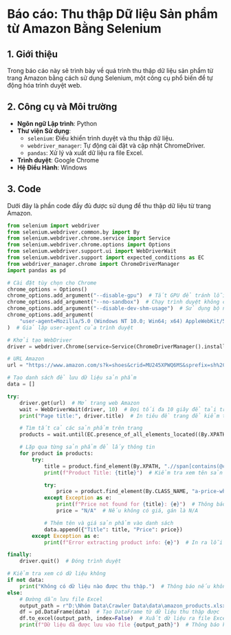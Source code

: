 # Báo cáo: Thu thập Dữ liệu Sản phẩm từ Amazon Bằng Selenium

## 1. Giới thiệu

Trong báo cáo này sẽ trình bày về quá trình thu thập dữ liệu sản phẩm từ trang Amazon bằng cách sử dụng Selenium, một công cụ phổ biến để tự động hóa trình duyệt web.

## 2. Công cụ và Môi trường

- **Ngôn ngữ Lập trình**: Python
- **Thư viện Sử dụng**:
  - `selenium`: Điều khiển trình duyệt và thu thập dữ liệu.
  - `webdriver_manager`: Tự động cài đặt và cập nhật ChromeDriver.
  - `pandas`: Xử lý và xuất dữ liệu ra file Excel.
- **Trình duyệt**: Google Chrome
- **Hệ Điều Hành**: Windows

## 3. Code

Dưới đây là phần code đầy đủ được sử dụng để thu thập dữ liệu từ trang Amazon.

```python
from selenium import webdriver
from selenium.webdriver.common.by import By
from selenium.webdriver.chrome.service import Service
from selenium.webdriver.chrome.options import Options
from selenium.webdriver.support.ui import WebDriverWait
from selenium.webdriver.support import expected_conditions as EC
from webdriver_manager.chrome import ChromeDriverManager
import pandas as pd

# Cài đặt tùy chọn cho Chrome
chrome_options = Options()
chrome_options.add_argument("--disable-gpu")  # Tắt GPU để tránh lỗi trong trình duyệt
chrome_options.add_argument("--no-sandbox")  # Chạy trình duyệt không cần sandbox
chrome_options.add_argument("--disable-dev-shm-usage")  # Sử dụng bộ nhớ ảo
chrome_options.add_argument(
    "user-agent=Mozilla/5.0 (Windows NT 10.0; Win64; x64) AppleWebKit/537.36 (KHTML, like Gecko) Chrome/85.0.4183.121 Safari/537.36"
)  # Giả lập user-agent của trình duyệt

# Khởi tạo WebDriver
driver = webdriver.Chrome(service=Service(ChromeDriverManager().install()), options=chrome_options)

# URL Amazon
url = "https://www.amazon.com/s?k=shoes&crid=MU245XPWQ6MS&sprefix=sh%2Caps%2C413&ref=nb_sb_noss_2"

# Tạo danh sách để lưu dữ liệu sản phẩm
data = []

try:
    driver.get(url)  # Mở trang web Amazon
    wait = WebDriverWait(driver, 10)  # Đợi tối đa 10 giây để tải trang
    print("Page title:", driver.title)  # In tiêu đề trang để kiểm tra trang có tải đúng không

    # Tìm tất cả các sản phẩm trên trang
    products = wait.until(EC.presence_of_all_elements_located((By.XPATH, "//div[contains(@class, 's-card-container')]")))  # Chờ đến khi các sản phẩm xuất hiện

    # Lặp qua từng sản phẩm để lấy thông tin
    for product in products:
        try:
            title = product.find_element(By.XPATH, ".//span[contains(@class, 'a-size-base-plus a-color-base a-text-normal')]").text  # Lấy tên sản phẩm
            print(f"Product Title: {title}")  # Kiểm tra xem tên sản phẩm có được lấy hay không

            try:
                price = product.find_element(By.CLASS_NAME, "a-price-whole").text  # Lấy giá sản phẩm
            except Exception as e:
                print(f"Price not found for {title}: {e}")  # Thông báo nếu không tìm thấy giá
                price = "N/A"  # Nếu không có giá, gán là N/A

            # Thêm tên và giá sản phẩm vào danh sách
            data.append({"Title": title, "Price": price})
        except Exception as e:
            print(f"Error extracting product info: {e}")  # In ra lỗi nếu gặp phải vấn đề trong quá trình lấy thông tin

finally:
    driver.quit()  # Đóng trình duyệt

# Kiểm tra xem có dữ liệu không
if not data:
    print("Không có dữ liệu nào được thu thập.")  # Thông báo nếu không có dữ liệu
else:
    # Đường dẫn lưu file Excel
    output_path = r"D:\Nhóm Data\Crawler Data\data\amazon_products.xlsx"
    df = pd.DataFrame(data)  # Tạo DataFrame từ dữ liệu thu thập được
    df.to_excel(output_path, index=False)  # Xuất dữ liệu ra file Excel
    print(f"Dữ liệu đã được lưu vào file {output_path}")  # Thông báo khi lưu thành công
```
